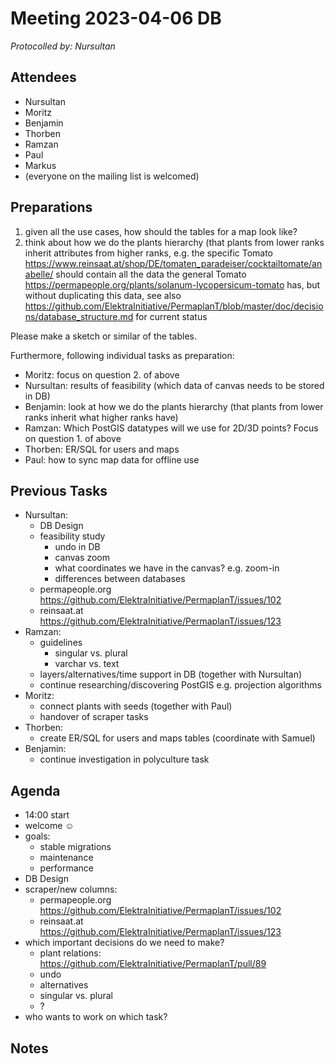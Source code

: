 # Meeting 2023-04-06 DB

_Protocolled by: Nursultan_

## Attendees

- Nursultan
- Moritz
- Benjamin
- Thorben
- Ramzan
- Paul
- Markus
- (everyone on the mailing list is welcomed)

## Preparations

1. given all the use cases, how should the tables for a map look like?
2. think about how we do the plants hierarchy (that plants from lower ranks inherit attributes from higher ranks, e.g. the specific Tomato  https://www.reinsaat.at/shop/DE/tomaten_paradeiser/cocktailtomate/anabelle/ should contain all the data the general Tomato https://permapeople.org/plants/solanum-lycopersicum-tomato has, but without duplicating this data, see also https://github.com/ElektraInitiative/PermaplanT/blob/master/doc/decisions/database_structure.md for current status

Please make a sketch or similar of the tables.

Furthermore, following individual tasks as preparation:

- Moritz: focus on question 2. of above
- Nursultan: results of feasibility (which data of canvas needs to be stored in DB)
- Benjamin: look at how we do the plants hierarchy (that plants from lower ranks inherit what higher ranks have)
- Ramzan: Which PostGIS datatypes will we use for 2D/3D points? Focus on question 1. of above
- Thorben: ER/SQL for users and maps
- Paul: how to sync map data for offline use

## Previous Tasks

- Nursultan:
  - DB Design
  - feasibility study
    - undo in DB
    - canvas zoom
    - what coordinates we have in the canvas? e.g. zoom-in
    - differences between databases
  - permapeople.org https://github.com/ElektraInitiative/PermaplanT/issues/102
  - reinsaat.at https://github.com/ElektraInitiative/PermaplanT/issues/123
- Ramzan:
  - guidelines
    - singular vs. plural
    - varchar vs. text
  - layers/alternatives/time support in DB (together with Nursultan)
  - continue researching/discovering PostGIS e.g. projection algorithms
- Moritz:
  - connect plants with seeds (together with Paul)
  - handover of scraper tasks
- Thorben:
  - create ER/SQL for users and maps tables (coordinate with Samuel)
- Benjamin:
  - continue investigation in polyculture task

## Agenda

- 14:00 start
- welcome ☺️
- goals:
  - stable migrations
  - maintenance
  - performance
- DB Design
- scraper/new columns:
  - permapeople.org https://github.com/ElektraInitiative/PermaplanT/issues/102
  - reinsaat.at https://github.com/ElektraInitiative/PermaplanT/issues/123
- which important decisions do we need to make?
  - plant relations: https://github.com/ElektraInitiative/PermaplanT/pull/89
  - undo
  - alternatives
  - singular vs. plural
  - ?
- who wants to work on which task?

## Notes
